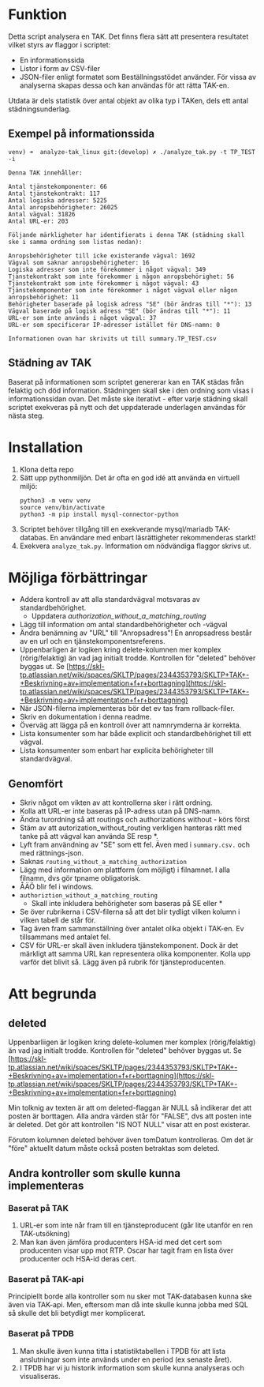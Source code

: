 # Funktion
Detta script analysera en TAK. Det finns flera sätt att presentera resultatet vilket styrs av flaggor i scriptet:

* En informationssida
* Listor i form av CSV-filer
* JSON-filer enligt formatet som Beställningsstödet använder. För vissa av analyserna skapas dessa och kan användas för att rätta TAK-en. 

Utdata är dels statistik över antal objekt av olika typ i TAKen, dels ett antal städningsunderlag. 

## Exempel på informationssida
```
venv) ➜  analyze-tak_linux git:(develop) ✗ ./analyze_tak.py -t TP_TEST -i

Denna TAK innehåller:

Antal tjänstekomponenter: 66
Antal tjänstekontrakt: 117
Antal logiska adresser: 5225
Antal anropsbehörigheter: 26025
Antal vägval: 31826
Antal URL-er: 203

Följande märkligheter har identifierats i denna TAK (städning skall ske i samma ordning som listas nedan):

Anropsbehörigheter till icke existerande vägval: 1692
Vägval som saknar anropsbehörigheter: 16
Logiska adresser som inte förekommer i något vägval: 349
Tjänstekontrakt som inte förekommer i någon anropsbehörighet: 56
Tjänstekontrakt som inte förekommer i något vägval: 43
Tjänstekomponenter som inte förekommer i något vägval eller någon anropsbehörighet: 11
Behörigheter baserade på logisk adress "SE" (bör ändras till "*"): 13
Vägval baserade på logisk adress "SE" (bör ändras till "*"): 11
URL-er som inte används i något vägval: 37
URL-er som specificerar IP-adresser istället för DNS-namn: 0

Informationen ovan har skrivits ut till summary.TP_TEST.csv
```

## Städning av TAK
Baserat på informationen som scriptet genererar kan en TAK städas från felaktig och död information. Städningen skall ske i den ordning som visas i informationssidan ovan. Det måste ske iterativt - efter varje städning skall scriptet exekveras på nytt och det uppdaterade underlagen användas för nästa steg. 

# Installation
1. Klona detta repo
2. Sätt upp pythonmiljön. Det är ofta en god idé att använda en virtuell miljö:
    ```
   python3 -m venv venv
   source venv/bin/activate
   python3 -m pip install mysql-connector-python
   ```
3. Scriptet behöver tillgång till en exekverande mysql/mariadb TAK-databas. En användare med enbart läsrättigheter rekommenderas starkt! 
4. Exekvera `analyze_tak.py`. Information om nödvändiga flaggor skrivs ut.
 

# Möjliga förbättringar
* Addera kontroll av att alla standardvägval motsvaras av standardbehörighet.
  * Uppdatera _authorization_without_a_matching_routing_
* Lägg till information om antal standardbehörigheter och -vägval
* Ändra benämning av "URL" till "Anropsadress"! En anropsadress består av en url och en tjänstekomponentsreferens.
* Uppenbarligen är logiken kring delete-kolumnen mer komplex (rörig/felaktig) än vad jag initialt trodde. Kontrollen för "deleted" behöver byggas ut. Se [https://skl-tp.atlassian.net/wiki/spaces/SKLTP/pages/2344353793/SKLTP+TAK+-+Beskrivning+av+implementation+f+r+borttagning](https://skl-tp.atlassian.net/wiki/spaces/SKLTP/pages/2344353793/SKLTP+TAK+-+Beskrivning+av+implementation+f+r+borttagning)
* När JSON-filerna implementeras bör det ev tas fram rollback-filer.
* Skriv en dokumentation i denna readme.
* Överväg att lägga på en kontroll över att namnrymderna är korrekta.
* Lista konsumenter som har både explicit och standardbehörighet till ett vägval.
* Lista konsumenter som enbart har explicita behörigheter till standardvägval.


## Genomfört
* Skriv något om vikten av att kontrollerna sker i rätt ordning.
* Kolla att URL-er inte baseras på IP-adress utan på DNS-namn.
* Ändra turordning så att routings och authorizations without - körs först
* Stäm av att autorization_without_routing verkligen hanteras rätt med tanke på att vägval kan använda SE resp *.
* Lyft fram användning av "SE" som ett fel. Även med i `summary.csv.` och med rättnings-json.
* Saknas `routing_without_a_matching_authorization`
* Lägg med information om plattform (om möjligt) i filnamnet. I alla filnamn, dvs gör tpname obligatorisk.
* ÅÄÖ blir fel i windows.
* `authoriztion_without_a_matching_routing`
    * Skall inte inkludera behörigheter som baseras på SE eller *
* Se över rubrikerna i CSV-filerna så att det blir tydligt vilken kolumn i vilken tabell de står för.
* Tag även fram sammanställning över antalet olika objekt i TAK-en. Ev tillsammans med antalet fel.
* CSV för URL-er skall även inkludera tjänstekomponent. Dock är det märkligt att samma URL kan representera olika komponenter. Kolla upp varför det blivit så. Lägg även på rubrik för tjänsteproducenten.

# Att begrunda
## deleted
Uppenbarliigen är logiken kring delete-kolumen mer komplex (rörig/felaktig) än vad jag initialt trodde. Kontrollen för "deleted" behöver byggas ut. Se [https://skl-tp.atlassian.net/wiki/spaces/SKLTP/pages/2344353793/SKLTP+TAK+-+Beskrivning+av+implementation+f+r+borttagning](https://skl-tp.atlassian.net/wiki/spaces/SKLTP/pages/2344353793/SKLTP+TAK+-+Beskrivning+av+implementation+f+r+borttagning)

Min tolknig av texten är att om deleted-flaggan är NULL så
indikerar det att posten är borttagen. Alla andra värden står för "FALSE", dvs att posten inte är deleted. Det gör att kontrollen "IS NOT NULL" visar att en post existerar.

Förutom kolumnen deleted behöver även tomDatum kontrolleras. Om det är "före" aktuellt datum måste också posten betraktas som deleted.


## Andra kontroller som skulle kunna implementeras

### Baserat på TAK
1. URL-er som inte når fram till en tjänsteproducent (går lite utanför en ren TAK-utsökning)
2. Man kan även jämföra producenters HSA-id med det cert som producenten visar upp mot RTP. Oscar har tagit fram en lista över producenter och HSA-id deras cert.

### Baserat på TAK-api
Principiellt borde alla kontroller som nu sker mot TAK-databasen kunna ske även via TAK-api. Men, eftersom man då inte skulle kunna jobba med SQL så skulle det bli betydligt mer komplicerat.

### Baserat på TPDB
1. Man skulle även kunna titta i statistiktabellen i TPDB för att lista anslutningar som inte används under en period (ex senaste året).
2. I TPDB har vi ju historik information som skulle kunna analyseras och visualiseras.
